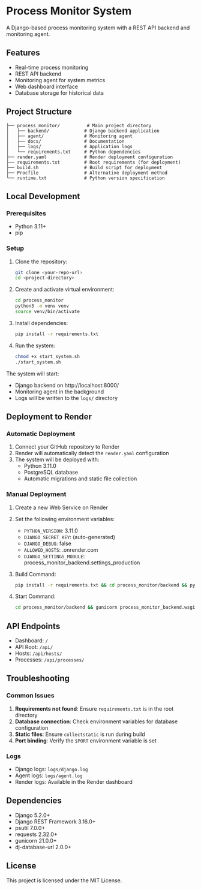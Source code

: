# Process Monitor System

A Django-based process monitoring system with a REST API backend and monitoring agent.

## Features

- Real-time process monitoring
- REST API backend
- Monitoring agent for system metrics
- Web dashboard interface
- Database storage for historical data

## Project Structure

```
├── process_monitor/          # Main project directory
│   ├── backend/             # Django backend application
│   ├── agent/               # Monitoring agent
│   ├── docs/                # Documentation
│   ├── logs/                # Application logs
│   └── requirements.txt     # Python dependencies
├── render.yaml              # Render deployment configuration
├── requirements.txt         # Root requirements (for deployment)
├── build.sh                 # Build script for deployment
├── Procfile                 # Alternative deployment method
└── runtime.txt              # Python version specification
```

## Local Development

### Prerequisites

- Python 3.11+
- pip

### Setup

1. Clone the repository:
   ```bash
   git clone <your-repo-url>
   cd <project-directory>
   ```

2. Create and activate virtual environment:
   ```bash
   cd process_monitor
   python3 -m venv venv
   source venv/bin/activate
   ```

3. Install dependencies:
   ```bash
   pip install -r requirements.txt
   ```

4. Run the system:
   ```bash
   chmod +x start_system.sh
   ./start_system.sh
   ```

The system will start:
- Django backend on http://localhost:8000/
- Monitoring agent in the background
- Logs will be written to the `logs/` directory

## Deployment to Render

### Automatic Deployment

1. Connect your GitHub repository to Render
2. Render will automatically detect the `render.yaml` configuration
3. The system will be deployed with:
   - Python 3.11.0
   - PostgreSQL database
   - Automatic migrations and static file collection

### Manual Deployment

1. Create a new Web Service on Render
2. Set the following environment variables:
   - `PYTHON_VERSION`: 3.11.0
   - `DJANGO_SECRET_KEY`: (auto-generated)
   - `DJANGO_DEBUG`: false
   - `ALLOWED_HOSTS`: .onrender.com
   - `DJANGO_SETTINGS_MODULE`: process_monitor_backend.settings_production

3. Build Command:
   ```bash
   pip install -r requirements.txt && cd process_monitor/backend && python manage.py collectstatic --noinput && python manage.py migrate
   ```

4. Start Command:
   ```bash
   cd process_monitor/backend && gunicorn process_monitor_backend.wsgi:application --bind 0.0.0.0:$PORT
   ```

## API Endpoints

- Dashboard: `/`
- API Root: `/api/`
- Hosts: `/api/hosts/`
- Processes: `/api/processes/`

## Troubleshooting

### Common Issues

1. **Requirements not found**: Ensure `requirements.txt` is in the root directory
2. **Database connection**: Check environment variables for database configuration
3. **Static files**: Ensure `collectstatic` is run during build
4. **Port binding**: Verify the `$PORT` environment variable is set

### Logs

- Django logs: `logs/django.log`
- Agent logs: `logs/agent.log`
- Render logs: Available in the Render dashboard

## Dependencies

- Django 5.2.0+
- Django REST Framework 3.16.0+
- psutil 7.0.0+
- requests 2.32.0+
- gunicorn 21.0.0+
- dj-database-url 2.0.0+

## License

This project is licensed under the MIT License. 